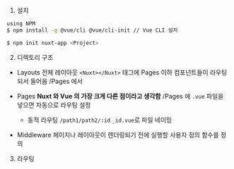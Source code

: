 1. 설치
```bash
using NPM
$ npm install -g @vue/cli @vue/cli-init // Vue CLI 설치

$ npm init nuxt-app <Project>
```

2. 디렉토리 구조

- Layouts
 전체 레이아웃 `<Nuxt></Nuxt>` 태그에 Pages 이하 컴포넌트들이 라우팅 되서 들어옴
 /Pages 에서 

- Pages
 <b>Nuxt 와 Vue 의 가장 크게 다른 점이라고 생각함</b>
 /Pages 에 `.vue` 파일을 넣으면 자동으로 라우팅 설정

    - 동적 라우팅
    `/path1/path2/:id`
    `_id.vue`로 파일 네이밍

- Middleware
  페이지나 레이아웃이 렌더링되기 전에 실행할 사용자 정의 함수를 정의

3. 라우팅
